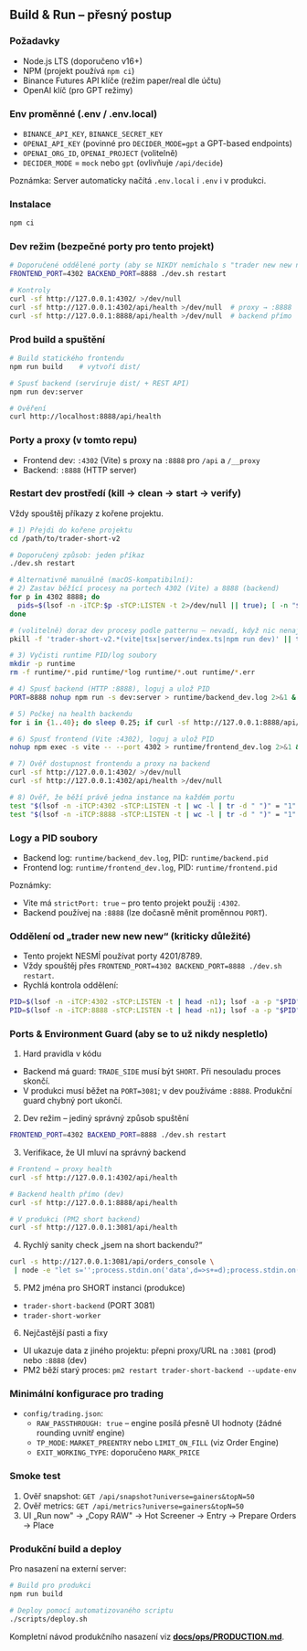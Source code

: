 ## Build & Run – přesný postup

### Požadavky
- Node.js LTS (doporučeno v16+)
- NPM (projekt používá `npm ci`)
- Binance Futures API klíče (režim paper/real dle účtu)
- OpenAI klíč (pro GPT režimy)

### Env proměnné (.env / .env.local)
- `BINANCE_API_KEY`, `BINANCE_SECRET_KEY`
- `OPENAI_API_KEY` (povinné pro `DECIDER_MODE=gpt` a GPT-based endpoints)
- `OPENAI_ORG_ID`, `OPENAI_PROJECT` (volitelně)
- `DECIDER_MODE` = `mock` nebo `gpt` (ovlivňuje `/api/decide`)

Poznámka: Server automaticky načítá `.env.local` i `.env` i v produkci.

### Instalace
```bash
npm ci
```

### Dev režim (bezpečné porty pro tento projekt)
```bash
# Doporučené oddělené porty (aby se NIKDY nemíchalo s "trader new new new")
FRONTEND_PORT=4302 BACKEND_PORT=8888 ./dev.sh restart

# Kontroly
curl -sf http://127.0.0.1:4302/ >/dev/null
curl -sf http://127.0.0.1:4302/api/health >/dev/null  # proxy → :8888
curl -sf http://127.0.0.1:8888/api/health >/dev/null  # backend přímo
```

### Prod build a spuštění
```bash
# Build statického frontendu
npm run build    # vytvoří dist/

# Spusť backend (servíruje dist/ + REST API)
npm run dev:server

# Ověření
curl http://localhost:8888/api/health
```

### Porty a proxy (v tomto repu)
- Frontend dev: `:4302` (Vite) s proxy na `:8888` pro `/api` a `/__proxy`
- Backend: `:8888` (HTTP server)

### Restart dev prostředí (kill → clean → start → verify)
Vždy spouštěj příkazy z kořene projektu.

```bash
# 1) Přejdi do kořene projektu
cd /path/to/trader-short-v2

# Doporučený způsob: jeden příkaz
./dev.sh restart

# Alternativně manuálně (macOS-kompatibilní):
# 2) Zastav běžící procesy na portech 4302 (Vite) a 8888 (backend)
for p in 4302 8888; do
  pids=$(lsof -n -iTCP:$p -sTCP:LISTEN -t 2>/dev/null || true); [ -n "$pids" ] && kill -9 $pids || true
done

# (volitelně) doraz dev procesy podle patternu – nevadí, když nic nenajde
pkill -f 'trader-short-v2.*(vite|tsx|server/index.ts|npm run dev)' || true

# 3) Vyčisti runtime PID/log soubory
mkdir -p runtime
rm -f runtime/*.pid runtime/*log runtime/*.out runtime/*.err

# 4) Spusť backend (HTTP :8888), loguj a ulož PID
PORT=8888 nohup npm run -s dev:server > runtime/backend_dev.log 2>&1 & echo $! > runtime/backend.pid

# 5) Počkej na health backendu
for i in {1..40}; do sleep 0.25; if curl -sf http://127.0.0.1:8888/api/health >/dev/null; then break; fi; done

# 6) Spusť frontend (Vite :4302), loguj a ulož PID
nohup npm exec -s vite -- --port 4302 > runtime/frontend_dev.log 2>&1 & echo $! > runtime/frontend.pid

# 7) Ověř dostupnost frontendu a proxy na backend
curl -sf http://127.0.0.1:4302/ >/dev/null
curl -sf http://127.0.0.1:4302/api/health >/dev/null

# 8) Ověř, že běží právě jedna instance na každém portu
test "$(lsof -n -iTCP:4302 -sTCP:LISTEN -t | wc -l | tr -d " ")" = "1"
test "$(lsof -n -iTCP:8888 -sTCP:LISTEN -t | wc -l | tr -d " ")" = "1"
```

### Logy a PID soubory
- Backend log: `runtime/backend_dev.log`, PID: `runtime/backend.pid`
- Frontend log: `runtime/frontend_dev.log`, PID: `runtime/frontend.pid`

Poznámky:
- Vite má `strictPort: true` – pro tento projekt použij `:4302`.
- Backend používej na `:8888` (lze dočasně měnit proměnnou `PORT`).

### Oddělení od „trader new new new“ (kriticky důležité)
- Tento projekt NESMÍ používat porty 4201/8789.
- Vždy spouštěj přes `FRONTEND_PORT=4302 BACKEND_PORT=8888 ./dev.sh restart`.
- Rychlá kontrola oddělení:
```bash
PID=$(lsof -n -iTCP:4302 -sTCP:LISTEN -t | head -n1); lsof -a -p "$PID" -d cwd
PID=$(lsof -n -iTCP:8888 -sTCP:LISTEN -t | head -n1); lsof -a -p "$PID" -d cwd
```

### Ports & Environment Guard (aby se to už nikdy nespletlo)

1) Hard pravidla v kódu
- Backend má guard: `TRADE_SIDE` musí být `SHORT`. Při nesouladu proces skončí.
- V produkci musí běžet na `PORT=3081`; v dev používáme `:8888`. Produkční guard chybný port ukončí.

2) Dev režim – jediný správný způsob spuštění
```bash
FRONTEND_PORT=4302 BACKEND_PORT=8888 ./dev.sh restart
```

3) Verifikace, že UI mluví na správný backend
```bash
# Frontend → proxy health
curl -sf http://127.0.0.1:4302/api/health

# Backend health přímo (dev)
curl -sf http://127.0.0.1:8888/api/health

# V produkci (PM2 short backend)
curl -sf http://127.0.0.1:3081/api/health
```

4) Rychlý sanity check „jsem na short backendu?“
```bash
curl -s http://127.0.0.1:3081/api/orders_console \
 | node -e "let s='';process.stdin.on('data',d=>s+=d);process.stdin.on('end',()=>{const j=JSON.parse(s);const sample=(j.open_orders||[]).slice(0,3);console.log({port:3081, shortOnly: true, sample: sample.map(o=>({symbol:o.symbol, side:o.side, positionSide:o.positionSide, isExternal:o.isExternal}))})})"
```

5) PM2 jména pro SHORT instanci (produkce)
- `trader-short-backend` (PORT 3081)
- `trader-short-worker`

6) Nejčastější pasti a fixy
- UI ukazuje data z jiného projektu: přepni proxy/URL na `:3081` (prod) nebo `:8888` (dev)
- PM2 běží starý proces: `pm2 restart trader-short-backend --update-env`

### Minimální konfigurace pro trading
- `config/trading.json`:
  - `RAW_PASSTHROUGH: true` – engine posílá přesně UI hodnoty (žádné rounding uvnitř engine)
  - `TP_MODE`: `MARKET_PREENTRY` nebo `LIMIT_ON_FILL` (viz Order Engine)
  - `EXIT_WORKING_TYPE`: doporučeno `MARK_PRICE`

### Smoke test
1) Ověř snapshot: `GET /api/snapshot?universe=gainers&topN=50`
2) Ověř metrics: `GET /api/metrics?universe=gainers&topN=50`
3) UI „Run now" → „Copy RAW" → Hot Screener → Entry → Prepare Orders → Place

### Produkční build a deploy
Pro nasazení na externí server:
```bash
# Build pro produkci
npm run build

# Deploy pomocí automatizovaného scriptu
./scripts/deploy.sh
```

Kompletní návod produkčního nasazení viz **[docs/ops/PRODUCTION.md](../ops/PRODUCTION.md)**.



